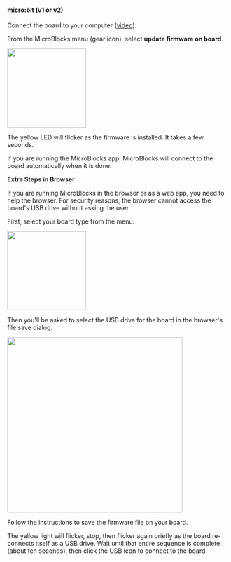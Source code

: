 #### micro:bit (v1 or v2) ####

Connect the board to your computer ([video](https://www.youtube.com/watch?v=V4u2_GN8JnU)).

From the MicroBlocks menu (gear icon), select **update firmware on board**.

<img src="assets/img/md/get-started/update-firmware-menu.png" width="180">

The yellow LED will flicker as the firmware is installed. It takes a few seconds.

If you are running the MicroBlocks app, MicroBlocks will connect to the board automatically
when it is done.

**Extra Steps in Browser**

If you are running MicroBlocks in the browser or as a web app, you need to help the browser.
For security reasons, the browser cannot access the board's USB drive without asking the user.

First, select your board type from the menu.

<img src="assets/img/md/get-started/select-microbit.png" width="180">

Then you'll be asked to select the USB drive for the board in the browser's file save dialog.

<img src="assets/img/md/get-started/firmware-install-instructions-microbit.png" width="400">

Follow the instructions to save the firmware file on your board.

The yellow light will flicker, stop, then flicker again briefly as the board re-connects
itself as a USB drive. Wait until that entire sequence is complete (about ten seconds),
then click the USB icon to connect to the board.
